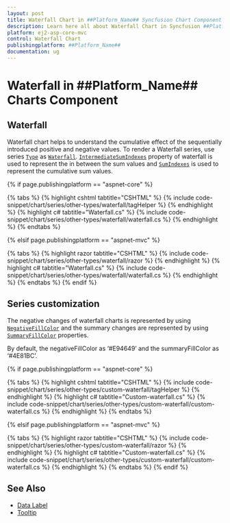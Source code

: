 ```yaml
---
layout: post
title: Waterfall Chart in ##Platform_Name## Syncfusion Chart Component
description: Learn here all about Waterfall Chart in Syncfusion ##Platform_Name## Chart component of Syncfusion Essential JS 2 and more.
platform: ej2-asp-core-mvc
control: Waterfall Chart
publishingplatform: ##Platform_Name##
documentation: ug
---
```



# Waterfall in ##Platform_Name## Charts Component

## Waterfall

Waterfall chart helps to understand the cumulative effect of the sequentially introduced positive and negative values. To render a Waterfall series, use series [`Type`](https://help.syncfusion.com/cr/aspnetmvc-js2/Syncfusion.EJ2.Charts.ChartSeries.html#Syncfusion_EJ2_Charts_ChartSeries_Type) as [`Waterfall`](https://help.syncfusion.com/cr/aspnetmvc-js2/Syncfusion.EJ2.Charts.ChartSeriesType.html#Syncfusion_EJ2_Charts_ChartSeriesType_Waterfall). [`IntermediateSumIndexes`](https://help.syncfusion.com/cr/aspnetmvc-js2/Syncfusion.EJ2.Charts.ChartSeries.html#Syncfusion_EJ2_Charts_ChartSeries_IntermediateSumIndexes) property of waterfall is used to represent the in between the sum values and [`SumIndexes`](https://help.syncfusion.com/cr/aspnetmvc-js2/Syncfusion.EJ2.Charts.ChartSeries.html#Syncfusion_EJ2_Charts_ChartSeries_SumIndexes) is used to represent the cumulative sum values.

{% if page.publishingplatform == "aspnet-core" %}

{% tabs %}
{% highlight cshtml tabtitle="CSHTML" %}
{% include code-snippet/chart/series/other-types/waterfall/tagHelper %}
{% endhighlight %}
{% highlight c# tabtitle="Waterfall.cs" %}
{% include code-snippet/chart/series/other-types/waterfall/waterfall.cs %}
{% endhighlight %}
{% endtabs %}

{% elsif page.publishingplatform == "aspnet-mvc" %}

{% tabs %}
{% highlight razor tabtitle="CSHTML" %}
{% include code-snippet/chart/series/other-types/waterfall/razor %}
{% endhighlight %}
{% highlight c# tabtitle="Waterfall.cs" %}
{% include code-snippet/chart/series/other-types/waterfall/waterfall.cs %}
{% endhighlight %}
{% endtabs %}
{% endif %}



## Series customization

The negative changes of waterfall charts is represented by using [`NegativeFillColor`](https://help.syncfusion.com/cr/aspnetmvc-js2/Syncfusion.EJ2.Charts.ChartSeries.html#Syncfusion_EJ2_Charts_ChartSeries_NegativeFillColor) and the summary changes are represented by using [`SummaryFillColor`](https://help.syncfusion.com/cr/aspnetmvc-js2/Syncfusion.EJ2.Charts.ChartSeries.html#Syncfusion_EJ2_Charts_ChartSeries_SummaryFillColor) properties.

By default, the negativeFillColor as ‘#E94649’ and the summaryFillColor as ‘#4E81BC’.

{% if page.publishingplatform == "aspnet-core" %}

{% tabs %}
{% highlight cshtml tabtitle="CSHTML" %}
{% include code-snippet/chart/series/other-types/custom-waterfall/tagHelper %}
{% endhighlight %}
{% highlight c# tabtitle="Custom-waterfall.cs" %}
{% include code-snippet/chart/series/other-types/custom-waterfall/custom-waterfall.cs %}
{% endhighlight %}
{% endtabs %}

{% elsif page.publishingplatform == "aspnet-mvc" %}

{% tabs %}
{% highlight razor tabtitle="CSHTML" %}
{% include code-snippet/chart/series/other-types/custom-waterfall/razor %}
{% endhighlight %}
{% highlight c# tabtitle="Custom-waterfall.cs" %}
{% include code-snippet/chart/series/other-types/custom-waterfall/custom-waterfall.cs %}
{% endhighlight %}
{% endtabs %}
{% endif %}



## See Also

* [Data Label](../data-labels)
* [Tooltip](../tool-tip)